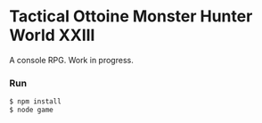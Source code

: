 # Tactical Ottoine Monster Hunter World XXIII

A console RPG. Work in progress.

### Run
```sh
$ npm install
$ node game
```
